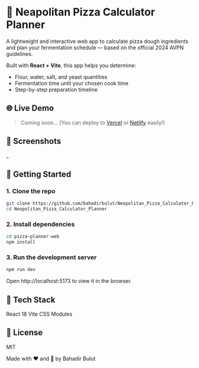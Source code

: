 # 🍕 Neapolitan Pizza Calculator Planner

A lightweight and interactive web app to calculate pizza dough ingredients and plan your fermentation schedule — based on the official 2024 AVPN guidelines.

Built with **React + Vite**, this app helps you determine:
- Flour, water, salt, and yeast quantities
- Fermentation time until your chosen cook time
- Step-by-step preparation timeline

## 🌐 Live Demo

> Coming soon… (You can deploy to [Vercel](https://vercel.com/) or [Netlify](https://netlify.com/) easily!)

## 📸 Screenshots

_

## 🚀 Getting Started

### 1. Clone the repo

```bash
git clone https://github.com/bahadirbulut/Neopolitan_Pizza_Calculator_Planner.git
cd Neopolitan_Pizza_Calculator_Planner
```

### 2. Install dependencies
```bash
cd pizza-planner-web
npm install
```

### 3. Run the development server
```bash
npm run dev
```

Open http://localhost:5173 to view it in the browser.

## 🧱 Tech Stack
React 18
Vite
CSS Modules

## 📄 License
MIT


Made with ❤️ and 🍕 by Bahadir Bulut
